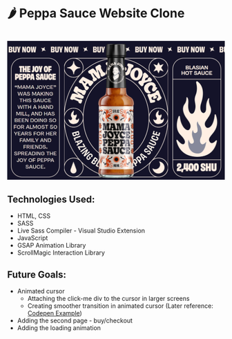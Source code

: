 # 🌶️ Peppa Sauce Website Clone

<!-- #### ✅ Deployed at - https://peppasauce.netlify.app -->

<br />

<img src="images/cover.png">

## Technologies Used:

- HTML, CSS
- SASS
- Live Sass Compiler - Visual Studio Extension
- JavaScript
- GSAP Animation Library
- ScrollMagic Interaction Library

## Future Goals:

- Animated cursor
  - Attaching the click-me div to the cursor in larger screens
  - Creating smoother transition in animated cursor (Later reference: [Codepen Example](https://codepen.io/sgorneau/pen/mWEddP))
- Adding the second page - buy/checkout
- Adding the loading animation
